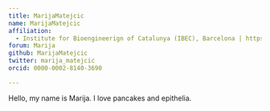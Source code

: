 ```yaml
---
title: MarijaMatejcic
name: MarijaMatejcic
affiliation:
  - Institute for Bioengineerign of Catalunya (IBEC), Barcelona | https://ibecbarcelona.eu/integrative
forum: Marija
github: MarijaMatejcic
twitter: marija_matejcic
orcid: 0000-0002-8140-3690

---
```

Hello, my name is Marija. I love pancakes and epithelia. 
